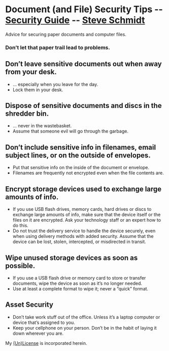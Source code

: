 
# Document (and File) Security Tips -- [Security Guide](README.md) -- [Steve Schmidt](https://steve.czmyt.com)
Advice for securing paper documents and computer files.

### Don’t let that paper trail lead to problems.

## Don’t leave sensitive documents out when away from your desk.
- … especially when you leave for the day.
- Lock them in your desk.

## Dispose of sensitive documents and discs in the shredder bin.
- … never in the wastebasket.
- Assume that someone evil will go through the garbage.

## Don’t include sensitive info in filenames, email subject lines, or on the outside of envelopes.
- Put that sensitive info on the inside of the document or envelope.
- Filenames are frequently not encrypted even when the file contents are.

## Encrypt storage devices used to exchange large amounts of info.
- If you use USB flash drives, memory cards, hard drives or discs to exchange large amounts of info, make sure that the device itself or the files on it are encrypted. Ask your technology staff or an expert how to do this.
- Do not trust the delivery service to handle the device securely, even when using delivery methods with added security. Assume that the device can be lost, stolen, intercepted, or misdirected in transit.

## Wipe unused storage devices as soon as possible.
- If you use a USB flash drive or memory card to store or transfer documents, wipe the device as soon as it’s no longer needed.
- Use at least a complete format to wipe it; never a “quick” format.

## Asset Security
- Don’t take work stuff out of the office. Unless it’s a laptop computer or device that’s assigned to you.
- Keep your cellphone on your person. Don’t be in the habit of laying it down wherever you are.

My [(Un)License](UNLICENSE.md) is incorporated herein.

